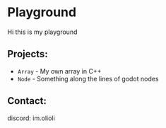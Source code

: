 # Playground
Hi this is my playground
 
## Projects:
 - `Array` - My own array in C++
 - `Node` - Something along the lines of godot nodes

## Contact:
discord: im.olioli